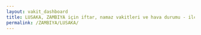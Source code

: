```yaml
---
layout: vakit_dashboard
title: LUSAKA, ZAMBIYA için iftar, namaz vakitleri ve hava durumu - ilçe/eyalet seç
permalink: /ZAMBIYA/LUSAKA/
---
```


<script type="text/javascript">
  var GLOBAL_COUNTRY = 'ZAMBIYA';
  var GLOBAL_CITY = 'LUSAKA';
  var GLOBAL_STATE = '';
  var lat = 72;
  var lon = 21;
</script>
